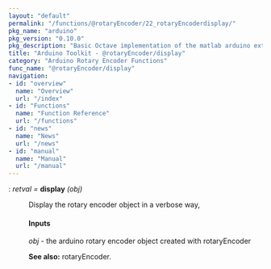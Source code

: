 ```yaml
---
layout: "default"
permalink: "/functions/@rotaryEncoder/22_rotaryEncoderdisplay/"
pkg_name: "arduino"
pkg_version: "0.10.0"
pkg_description: "Basic Octave implementation of the matlab arduino extension,  allowing communication to a programmed arduino board to control its  hardware."
title: "Arduino Toolkit - @rotaryEncoder/display"
category: "Arduino Rotary Encoder Functions"
func_name: "@rotaryEncoder/display"
navigation:
- id: "overview"
  name: "Overview"
  url: "/index"
- id: "Functions"
  name: "Function Reference"
  url: "/functions"
- id: "news"
  name: "News"
  url: "/news"
- id: "manual"
  name: "Manual"
  url: "/manual"
---
```

<dl class="def">
<dt id="index-display"><span class="category">: </span><span><em><var>retval</var> =</em> <strong>display</strong> <em>(<var>obj</var>)</em><a href='#index-display' class='copiable-anchor'></a></span></dt>
<dd><p>Display the rotary encoder object in a verbose way, 
</p>
<span id="Inputs"></span><h4 class="subsubheading">Inputs</h4>
<p><var>obj</var> - the arduino rotary encoder object created with rotaryEncoder
</p>

<p><strong>See also:</strong> rotaryEncoder.
 </p></dd></dl>